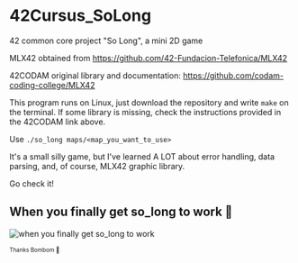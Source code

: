 # 42Cursus_SoLong
42 common core project "So Long", a mini 2D game

MLX42 obtained from https://github.com/42-Fundacion-Telefonica/MLX42

42CODAM original library and documentation: https://github.com/codam-coding-college/MLX42

This program runs on Linux, just download the repository and write ```make``` on the terminal. If some library is missing, check the instructions provided in the 42CODAM link above.

Use ```./so_long maps/<map_you_want_to_use>```

It's a small silly game, but I've learned A LOT about error handling, data parsing, and, of course, MLX42 graphic library.

Go check it!

## When you finally get so_long to work 🚀

![when you finally get so_long to work](https://media.giphy.com/media/v1.Y2lkPTc5MGI3NjExODk3aHdoZDRvcGlscWgzcnhxMnA2cHdkdmRoZHBoY2N2MGJsZ3VpaSZlcD12MV9naWZzX3NlYXJjaCZjdD1n/9u4TXfoIM7wQHnfR1p/giphy.gif)

<span style="font-size: 10px;">Thanks Bombom 🖤</span>
